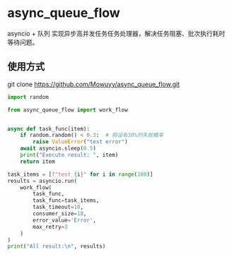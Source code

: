 # async_queue_flow
asyncio + 队列 实现异步高并发任务任务处理器，解决任务阻塞、批次执行耗时等待问题。

## 使用方式
git clone https://github.com/Mowuyy/async_queue_flow.git<br>

```python
import random

from async_queue_flow import work_flow


async def task_func(item):
    if random.random() < 0.3:  # 假设有30%的失败概率
        raise ValueError("test error")
    await asyncio.sleep(0.5)
    print("Execute result: ", item)
    return item

task_items = [f"test_{i}" for i in range(100)]
results = asyncio.run(
    work_flow(
        task_func,
        task_func=task_items,
        task_timeout=10,
        consumer_size=10,
        error_value='Error',
        max_retry=3
    )
)
print("All result:\n", results)
```
